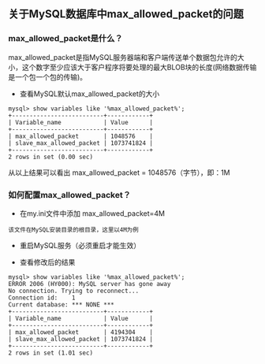 ## 关于MySQL数据库中max_allowed_packet的问题

### max_allowed_packet是什么？
max_allowed_packet是指MySQL服务器端和客户端传送单个数据包允许的大小，这个数字至少应该大于客户程序将要处理的最大BLOB块的长度(网络数据传输是一个包一个包的传输)。

- 查看MySQL默认max_allowed_packet的大小
```
mysql> show variables like '%max_allowed_packet%';
+--------------------------+------------+
| Variable_name            | Value      |
+--------------------------+------------+
| max_allowed_packet       | 1048576    |
| slave_max_allowed_packet | 1073741824 |
+--------------------------+------------+
2 rows in set (0.00 sec)
```
从以上结果可以看出 max_allowed_packet = 1048576（字节），即：1M

### 如何配置max_allowed_packet？
- 在my.ini文件中添加 max_allowed_packet=4M
```
该文件在MySQL安装目录的根目录，这里以4M为例
```

- 重启MySQL服务（必须重启才能生效）

- 查看修改后的结果
```
mysql> show variables like '%max_allowed_packet%';
ERROR 2006 (HY000): MySQL server has gone away
No connection. Trying to reconnect...
Connection id:    1
Current database: *** NONE ***
+--------------------------+------------+
| Variable_name            | Value      |
+--------------------------+------------+
| max_allowed_packet       | 4194304    |
| slave_max_allowed_packet | 1073741824 |
+--------------------------+------------+
2 rows in set (1.01 sec)
```